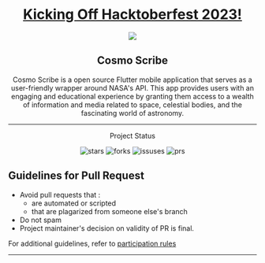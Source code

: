 <h1 align="center"><a href="">Kicking Off Hacktoberfest 2023!</a></h1>
<p align="center">
<img src="https://miro.medium.com/v2/resize:fit:1400/format:webp/1*Lz_KFgbak2sUjwjOG9SZ4g.png">
</p>

<h2 align="center"> Cosmo Scribe </h2>

<p align="center"> 
Cosmo Scribe is a open source Flutter mobile application that serves as a user-friendly wrapper around NASA's API. This app provides users with an engaging and educational experience by granting them access to a wealth of information and media related to space, celestial bodies, and the fascinating world of astronomy.
</p>


---
<p align="center">Project Status</p>

<p align = "center">
  <img alt="stars" src="https://img.shields.io/github/stars/Harsh-Vipin/cosmoscribe?color=eb4d4b&style=for-the-badge" />
  <img alt="forks" src="https://img.shields.io/github/forks/Harsh-Vipin/cosmoscribe?color=7ed6df&style=for-the-badge" />
  <img alt="issuses" src="https://img.shields.io/github/issues/Harsh-Vipin/cosmoscribe?color=f9ca24&style=for-the-badge" />
  <img alt="prs" src="https://img.shields.io/github/issues-pr-closed/Harsh-Vipin/cosmoscribe?color=686de0&style=for-the-badge" />
</p>



## Guidelines for Pull Request

<!-- general guidelines here -->

- Avoid pull requests that :
  - are automated or scripted
  - that are plagarized from someone else's branch
- Do not spam
- Project maintainer's decision on validity of PR is final.

For additional guidelines, refer to [participation rules](https://hacktoberfest.digitalocean.com/details#rules)

---




